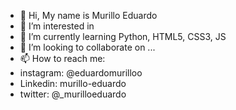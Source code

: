 - 👋 Hi, My name is Murillo Eduardo
- 👀 I’m interested in 
- 🌱 I’m currently learning Python, HTML5, CSS3, JS
- 💞️ I’m looking to collaborate on ...
- 📫 How to reach me: 
- instagram: @eduardomurilloo
- Linkedin: murillo-eduardo
- twitter: @_murilloeduardo

<!---
meduardo123/meduardo123 is a ✨ special ✨ repository because its `README.md` (this file) appears on your GitHub profile.
You can click the Preview link to take a look at your changes.
--->
